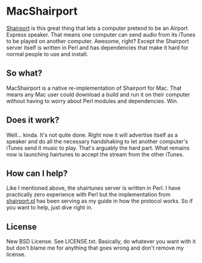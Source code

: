 # MacShairport
[Shairport](https://github.com/albertz/shairport) is this great thing that lets a computer pretend to be an Airport Express speaker. That means one computer can send audio from its iTunes to be played on another computer. Awesome, right? Except the Shairport server itself is written in Perl and has dependencies that make it hard for normal people to use and install.

## So what?
MacShairport is a native re-implementation of Shairport for Mac. That means any Mac user could download a build and run it on their computer without having to worry about Perl modules and dependencies. Win.

## Does it work?
Well... kinda. It's not quite done. Right now it will advertise itself as a speaker and do all the necessary handshaking to let another computer's iTunes send it music to play. That's arguably the hard part. What remains now is launching hairtunes to accept the stream from the other iTunes.

## How can I help?
Like I mentioned above, the shairtunes server is written in Perl. I have practically zero experience with Perl but the implementation from [shairport.pl](https://github.com/albertz/shairport/blob/master/shairport.pl) has been serving as my guide in how the protocol works. So if you want to help, just dive right in.

## License
New BSD License. See LICENSE.txt. Basically, do whatever you want with it but don't blame me for anything that goes wrong and don't remove my license.
